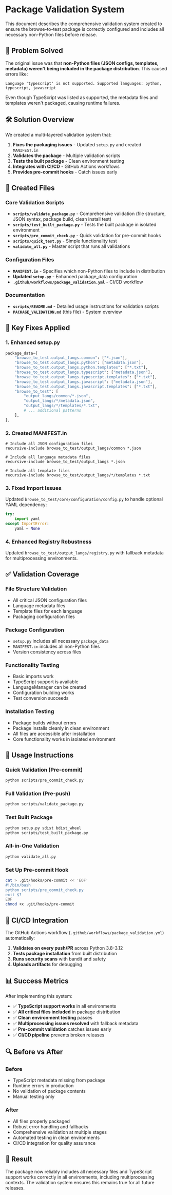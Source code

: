 # Package Validation System

This document describes the comprehensive validation system created to ensure the browse-to-test package is correctly configured and includes all necessary non-Python files before release.

## 🎯 Problem Solved

The original issue was that **non-Python files (JSON configs, templates, metadata) weren't being included in the package distribution**. This caused errors like:

```
Language 'typescript' is not supported. Supported languages: python, typescript, javascript
```

Even though TypeScript was listed as supported, the metadata files and templates weren't packaged, causing runtime failures.

## 🛠️ Solution Overview

We created a multi-layered validation system that:

1. **Fixes the packaging issues** - Updated `setup.py` and created `MANIFEST.in`
2. **Validates the package** - Multiple validation scripts
3. **Tests the built package** - Clean environment testing
4. **Integrates with CI/CD** - GitHub Actions workflows
5. **Provides pre-commit hooks** - Catch issues early

## 📁 Created Files

### Core Validation Scripts

- **`scripts/validate_package.py`** - Comprehensive validation (file structure, JSON syntax, package build, clean install test)
- **`scripts/test_built_package.py`** - Tests the built package in isolated environment
- **`scripts/pre_commit_check.py`** - Quick validation for pre-commit hooks
- **`scripts/quick_test.py`** - Simple functionality test
- **`validate_all.py`** - Master script that runs all validations

### Configuration Files

- **`MANIFEST.in`** - Specifies which non-Python files to include in distribution
- **Updated `setup.py`** - Enhanced package_data configuration
- **`.github/workflows/package_validation.yml`** - CI/CD workflow

### Documentation

- **`scripts/README.md`** - Detailed usage instructions for validation scripts
- **`PACKAGE_VALIDATION.md`** (this file) - System overview

## 🔧 Key Fixes Applied

### 1. Enhanced setup.py

```python
package_data={
    "browse_to_test.output_langs.common": ["*.json"],
    "browse_to_test.output_langs.python": ["metadata.json"],
    "browse_to_test.output_langs.python.templates": ["*.txt"],
    "browse_to_test.output_langs.typescript": ["metadata.json"],
    "browse_to_test.output_langs.typescript.templates": ["*.txt"],
    "browse_to_test.output_langs.javascript": ["metadata.json"],
    "browse_to_test.output_langs.javascript.templates": ["*.txt"],
    "browse_to_test": [
        "output_langs/common/*.json",
        "output_langs/*/metadata.json",
        "output_langs/*/templates/*.txt",
        # ... additional patterns
    ],
},
```

### 2. Created MANIFEST.in

```
# Include all JSON configuration files
recursive-include browse_to_test/output_langs/common *.json

# Include all language metadata files
recursive-include browse_to_test/output_langs *.json

# Include all template files
recursive-include browse_to_test/output_langs/*/templates *.txt
```

### 3. Fixed Import Issues

Updated `browse_to_test/core/configuration/config.py` to handle optional YAML dependency:

```python
try:
    import yaml
except ImportError:
    yaml = None
```

### 4. Enhanced Registry Robustness

Updated `browse_to_test/output_langs/registry.py` with fallback metadata for multiprocessing environments.

## ✅ Validation Coverage

### File Structure Validation
- All critical JSON configuration files
- Language metadata files  
- Template files for each language
- Packaging configuration files

### Package Configuration
- `setup.py` includes all necessary `package_data`
- `MANIFEST.in` includes all non-Python files
- Version consistency across files

### Functionality Testing
- Basic imports work
- TypeScript support is available
- LanguageManager can be created
- Configuration building works
- Test conversion succeeds

### Installation Testing
- Package builds without errors
- Package installs cleanly in clean environment
- All files are accessible after installation
- Core functionality works in isolated environment

## 🚀 Usage Instructions

### Quick Validation (Pre-commit)
```bash
python scripts/pre_commit_check.py
```

### Full Validation (Pre-push)
```bash
python scripts/validate_package.py
```

### Test Built Package
```bash
python setup.py sdist bdist_wheel
python scripts/test_built_package.py
```

### All-in-One Validation
```bash
python validate_all.py
```

### Set Up Pre-commit Hook
```bash
cat > .git/hooks/pre-commit << 'EOF'
#!/bin/bash
python scripts/pre_commit_check.py
exit $?
EOF
chmod +x .git/hooks/pre-commit
```

## 🤖 CI/CD Integration

The GitHub Actions workflow (`.github/workflows/package_validation.yml`) automatically:

1. **Validates on every push/PR** across Python 3.8-3.12
2. **Tests package installation** from built distribution
3. **Runs security scans** with bandit and safety
4. **Uploads artifacts** for debugging

## 📊 Success Metrics

After implementing this system:

- ✅ **TypeScript support works** in all environments
- ✅ **All critical files included** in package distribution
- ✅ **Clean environment testing** passes
- ✅ **Multiprocessing issues resolved** with fallback metadata
- ✅ **Pre-commit validation** catches issues early
- ✅ **CI/CD pipeline** prevents broken releases

## 🔍 Before vs After

### Before
- TypeScript metadata missing from package
- Runtime errors in production
- No validation of package contents
- Manual testing only

### After
- All files properly packaged
- Robust error handling and fallbacks
- Comprehensive validation at multiple stages
- Automated testing in clean environments
- CI/CD integration for quality assurance

## 🎉 Result

The package now reliably includes all necessary files and TypeScript support works correctly in all environments, including multiprocessing contexts. The validation system ensures this remains true for all future releases. 